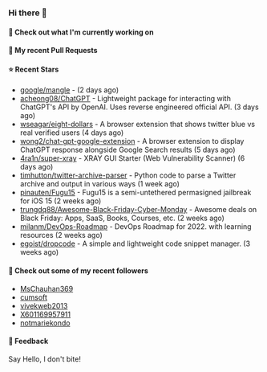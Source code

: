 ### Hi there 👋

#### 👷 Check out what I'm currently working on

#### 🔨 My recent Pull Requests


#### ⭐ Recent Stars

- [google/mangle](https://github.com/google/mangle) -  (2 days ago)
- [acheong08/ChatGPT](https://github.com/acheong08/ChatGPT) - Lightweight package for interacting with ChatGPT&#39;s API by OpenAI. Uses reverse engineered official API. (3 days ago)
- [wseagar/eight-dollars](https://github.com/wseagar/eight-dollars) - A browser extension that shows twitter blue vs real verified users (4 days ago)
- [wong2/chat-gpt-google-extension](https://github.com/wong2/chat-gpt-google-extension) - A browser extension to display ChatGPT response alongside Google Search results (5 days ago)
- [4ra1n/super-xray](https://github.com/4ra1n/super-xray) - XRAY GUI Starter (Web Vulnerability Scanner) (6 days ago)
- [timhutton/twitter-archive-parser](https://github.com/timhutton/twitter-archive-parser) - Python code to parse a Twitter archive and output in various ways (1 week ago)
- [pinauten/Fugu15](https://github.com/pinauten/Fugu15) - Fugu15 is a semi-untethered permasigned jailbreak for iOS 15 (2 weeks ago)
- [trungdq88/Awesome-Black-Friday-Cyber-Monday](https://github.com/trungdq88/Awesome-Black-Friday-Cyber-Monday) - Awesome deals on Black Friday: Apps, SaaS, Books, Courses, etc. (2 weeks ago)
- [milanm/DevOps-Roadmap](https://github.com/milanm/DevOps-Roadmap) - DevOps Roadmap for 2022. with learning resources (2 weeks ago)
- [egoist/dropcode](https://github.com/egoist/dropcode) - A simple and lightweight code snippet manager. (3 weeks ago)

#### 👯 Check out some of my recent followers

- [MsChauhan369](https://github.com/MsChauhan369)
- [cumsoft](https://github.com/cumsoft)
- [vivekweb2013](https://github.com/vivekweb2013)
- [X601169957911](https://github.com/X601169957911)
- [notmariekondo](https://github.com/notmariekondo)

#### 💬 Feedback

Say Hello, I don't bite!
